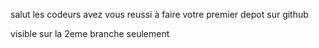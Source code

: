 salut les codeurs avez vous reussi à faire votre premier depot sur github

visible sur la 2eme branche seulement
